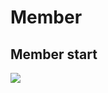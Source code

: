 # Member
## Member start

<img src="https://img.shields.io/badge/java-007396?style=for-the-badge&logo=java&logoColor=white">

